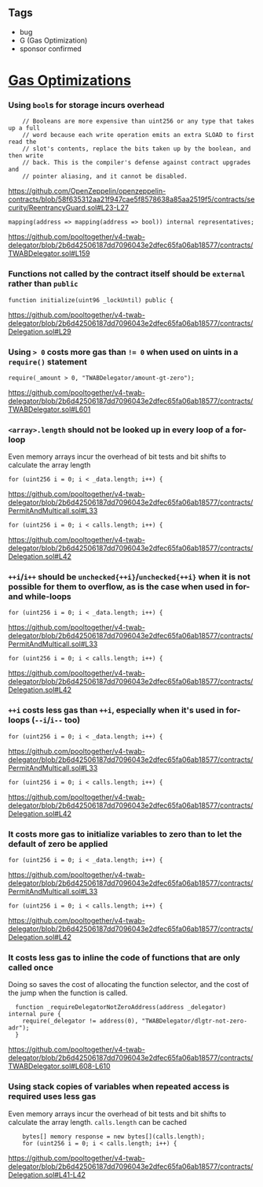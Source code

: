## Tags

- bug
- G (Gas Optimization)
- sponsor confirmed

# [Gas Optimizations](https://github.com/code-423n4/2022-02-pooltogether-findings/issues/38) 

### Using `bool`s for storage incurs overhead
```
    // Booleans are more expensive than uint256 or any type that takes up a full
    // word because each write operation emits an extra SLOAD to first read the
    // slot's contents, replace the bits taken up by the boolean, and then write
    // back. This is the compiler's defense against contract upgrades and
    // pointer aliasing, and it cannot be disabled.
```
https://github.com/OpenZeppelin/openzeppelin-contracts/blob/58f635312aa21f947cae5f8578638a85aa2519f5/contracts/security/ReentrancyGuard.sol#L23-L27
```solidity
mapping(address => mapping(address => bool)) internal representatives;         
```
https://github.com/pooltogether/v4-twab-delegator/blob/2b6d42506187dd7096043e2dfec65fa06ab18577/contracts/TWABDelegator.sol#L159


### Functions not called by the contract itself should be `external` rather than `public`
```solidity
function initialize(uint96 _lockUntil) public {           
```
https://github.com/pooltogether/v4-twab-delegator/blob/2b6d42506187dd7096043e2dfec65fa06ab18577/contracts/Delegation.sol#L29


### Using `> 0` costs more gas than `!= 0` when used on uints in a `require()` statement
```solidity
require(_amount > 0, "TWABDelegator/amount-gt-zero");            
```
https://github.com/pooltogether/v4-twab-delegator/blob/2b6d42506187dd7096043e2dfec65fa06ab18577/contracts/TWABDelegator.sol#L601


### `<array>.length` should not be looked up in every loop of a for-loop
Even memory arrays incur the overhead of bit tests and bit shifts to calculate the array length
```solidity
for (uint256 i = 0; i < _data.length; i++) {      
```
https://github.com/pooltogether/v4-twab-delegator/blob/2b6d42506187dd7096043e2dfec65fa06ab18577/contracts/PermitAndMulticall.sol#L33

```solidity
for (uint256 i = 0; i < calls.length; i++) {      
```
https://github.com/pooltogether/v4-twab-delegator/blob/2b6d42506187dd7096043e2dfec65fa06ab18577/contracts/Delegation.sol#L42


### `++i`/`i++` should be `unchecked{++i}`/`unchecked{++i}` when it is not possible for them to overflow, as is the case when used in for- and while-loops
```solidity
for (uint256 i = 0; i < _data.length; i++) {      
```
https://github.com/pooltogether/v4-twab-delegator/blob/2b6d42506187dd7096043e2dfec65fa06ab18577/contracts/PermitAndMulticall.sol#L33

```solidity
for (uint256 i = 0; i < calls.length; i++) {      
```
https://github.com/pooltogether/v4-twab-delegator/blob/2b6d42506187dd7096043e2dfec65fa06ab18577/contracts/Delegation.sol#L42


### `++i` costs less gas than `++i`, especially when it's used in for-loops (`--i`/`i--` too)
```solidity
for (uint256 i = 0; i < _data.length; i++) {      
```
https://github.com/pooltogether/v4-twab-delegator/blob/2b6d42506187dd7096043e2dfec65fa06ab18577/contracts/PermitAndMulticall.sol#L33

```solidity
for (uint256 i = 0; i < calls.length; i++) {      
```
https://github.com/pooltogether/v4-twab-delegator/blob/2b6d42506187dd7096043e2dfec65fa06ab18577/contracts/Delegation.sol#L42


### It costs more gas to initialize variables to zero than to let the default of zero be applied
```solidity
for (uint256 i = 0; i < _data.length; i++) {      
```
https://github.com/pooltogether/v4-twab-delegator/blob/2b6d42506187dd7096043e2dfec65fa06ab18577/contracts/PermitAndMulticall.sol#L33

```solidity
for (uint256 i = 0; i < calls.length; i++) {      
```
https://github.com/pooltogether/v4-twab-delegator/blob/2b6d42506187dd7096043e2dfec65fa06ab18577/contracts/Delegation.sol#L42


### It costs less gas to inline the code of functions that are only called once
Doing so saves the cost of allocating the function selector, and the cost of the jump when the function is called.
```solidity
  function _requireDelegatorNotZeroAddress(address _delegator) internal pure {
    require(_delegator != address(0), "TWABDelegator/dlgtr-not-zero-adr");
  }
```
https://github.com/pooltogether/v4-twab-delegator/blob/2b6d42506187dd7096043e2dfec65fa06ab18577/contracts/TWABDelegator.sol#L608-L610


### Using stack copies of variables when repeated access is required uses less gas
Even memory arrays incur the overhead of bit tests and bit shifts to calculate the array length. `calls.length` can be cached
```solidity
    bytes[] memory response = new bytes[](calls.length);
    for (uint256 i = 0; i < calls.length; i++) {
```
https://github.com/pooltogether/v4-twab-delegator/blob/2b6d42506187dd7096043e2dfec65fa06ab18577/contracts/Delegation.sol#L41-L42
